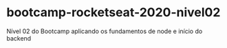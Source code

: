 # bootcamp-rocketseat-2020-nivel02
Nível 02 do Bootcamp aplicando os fundamentos de node e início do backend 
